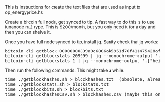 This is instructions for create the text files that are used as input to op_energyprice.hs

Create a bitcoin full node, get synced to tip. A fast way to do this is to use lunanode m.2 type. This is $200/month, but you only need it for a day and then you can shelve it.

Once you have full node synced to tip, install jq. Sanity check that jq works:


<pre>
bitcoin-cli getblock 00000000839a8e6886ab5951d76f411475428afc90947ee320161bbf18eb6048 | jq --monochrome-output '.["height","hash", "bits","difficulty","chainwork"]'
bitcoin-cli getblockstats 209999 | jq --monochrome-output '.["height","blockhash","subsidy","totalfee","time","mediantime"]'
bitcoin-cli getblockstats 1 | jq --monochrome-output '.["height","blockhash"]'
</pre>

Then run the following commands. This might take a while. 

<pre>
time ./getblockhashes.sh > blockhashes.txt  (obsolete, already in blockbits.sh)
time ./getblockstats.sh > blockstats.txt
time ./getblockbits.sh > blockbits.txt
time ./getblockhashesCsv.sh > blockhashes.csv (maybe this one is obsolete)
</pre>
